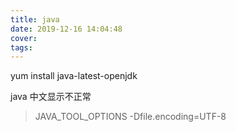 ```yaml
---
title: java
date: 2019-12-16 14:04:48
cover:
tags:
---
```


yum install java-latest-openjdk

java 中文显示不正常
> JAVA_TOOL_OPTIONS -Dfile.encoding=UTF-8